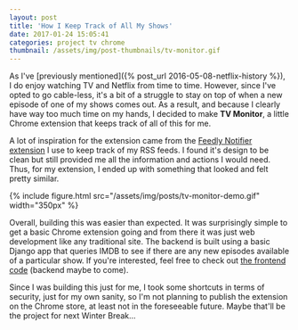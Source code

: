 ```yaml
---
layout: post
title: 'How I Keep Track of All My Shows'
date: 2017-01-24 15:05:41
categories: project tv chrome
thumbnail: /assets/img/post-thumbnails/tv-monitor.gif
---
```


As I've [previously mentioned]({% post_url 2016-05-08-netflix-history %}), I do enjoy watching TV and Netflix from time to time. However, since I've opted to go cable-less, it's a bit of a struggle to stay on top of when a new episode of one of my shows comes out. As a result, and because I clearly have way too much time on my hands, I decided to make **TV Monitor**, a little Chrome extension that keeps track of all of this for me.

A lot of inspiration for the extension came from the [Feedly Notifier extension](https://chrome.google.com/webstore/detail/feedly-notifier/egikgfbhipinieabdmcpigejkaomgjgb) I use to keep track of my RSS feeds. I found it's design to be clean but still provided me all the information and actions I would need. Thus, for my extension, I ended up with something that looked and felt pretty similar.

{% include figure.html src="/assets/img/posts/tv-monitor-demo.gif" width="350px" %}

Overall, building this was easier than expected. It was surprisingly simple to get a basic Chrome extension going and from there it was just web development like any traditional site. The backend is built using a basic Django app that queries IMDB to see if there are any new episodes available of a particular show. If you're interested, feel free to check out [the frontend code](https://github.com/ben-tanen/tv-monitor) (backend maybe to come).

Since I was building this just for me, I took some shortcuts in terms of security, just for my own sanity, so I'm not planning to publish the extension on the Chrome store, at least not in the foreseeable future. Maybe that'll be the project for next Winter Break...




